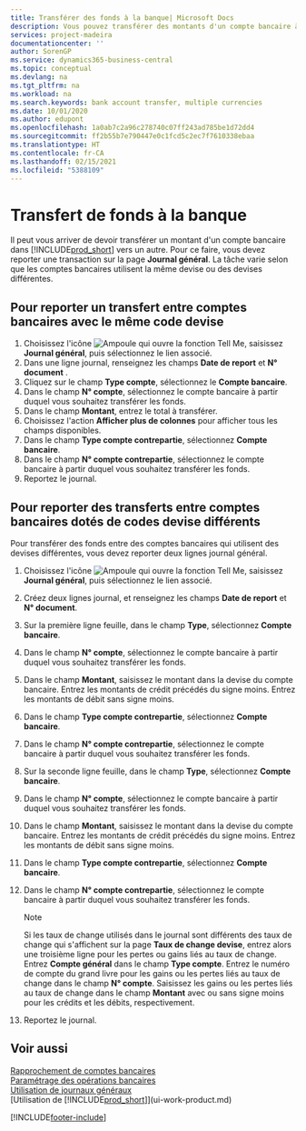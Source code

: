 ```yaml
---
title: Transférer des fonds à la banque| Microsoft Docs
description: Vous pouvez transférer des montants d'un compte bancaire à un autre, y compris dans différentes devises, en reportant la transaction dans le journal général.
services: project-madeira
documentationcenter: ''
author: SorenGP
ms.service: dynamics365-business-central
ms.topic: conceptual
ms.devlang: na
ms.tgt_pltfrm: na
ms.workload: na
ms.search.keywords: bank account transfer, multiple currencies
ms.date: 10/01/2020
ms.author: edupont
ms.openlocfilehash: 1a0ab7c2a96c278740c07ff243ad785be1d72dd4
ms.sourcegitcommit: ff2b55b7e790447e0c1fcd5c2ec7f7610338ebaa
ms.translationtype: HT
ms.contentlocale: fr-CA
ms.lasthandoff: 02/15/2021
ms.locfileid: "5388109"
---
```

# <a name="transfer-bank-funds"></a>Transfert de fonds à la banque
Il peut vous arriver de devoir transférer un montant d'un compte bancaire dans [!INCLUDE[prod_short](includes/prod_short.md)] vers un autre. Pour ce faire, vous devez reporter une transaction sur la page **Journal général**. La tâche varie selon que les comptes bancaires utilisent la même devise ou des devises différentes.

## <a name="to-post-a-transfer-between-bank-accounts-with-the-same-currency-code"></a>Pour reporter un transfert entre comptes bancaires avec le même code devise
1. Choisissez l'icône ![Ampoule qui ouvre la fonction Tell Me](media/ui-search/search_small.png "Dites-moi ce que vous voulez faire"), saisissez **Journal général**, puis sélectionnez le lien associé.
2. Dans une ligne journal, renseignez les champs **Date de report** et **N° document** .
3. Cliquez sur le champ **Type compte**, sélectionnez le **Compte bancaire**.
4. Dans le champ **N° compte**, sélectionnez le compte bancaire à partir duquel vous souhaitez transférer les fonds.
5. Dans le champ **Montant**, entrez le total à transférer.
6. Choisissez l'action **Afficher plus de colonnes** pour afficher tous les champs disponibles.
7. Dans le champ **Type compte contrepartie**, sélectionnez **Compte bancaire**.
8. Dans le champ **N° compte contrepartie**, sélectionnez le compte bancaire à partir duquel vous souhaitez transférer les fonds.
9. Reportez le journal.

## <a name="to-post-a-transfer-between-bank-accounts-with-different-currency-codes"></a>Pour reporter des transferts entre comptes bancaires dotés de codes devise différents
Pour transférer des fonds entre des comptes bancaires qui utilisent des devises différentes, vous devez reporter deux lignes journal général.

1. Choisissez l'icône ![Ampoule qui ouvre la fonction Tell Me](media/ui-search/search_small.png "Dites-moi ce que vous voulez faire"), saisissez **Journal général**, puis sélectionnez le lien associé.
2. Créez deux lignes journal, et renseignez les champs **Date de report** et **N° document**.
3. Sur la première ligne feuille, dans le champ **Type**, sélectionnez **Compte bancaire**.
4. Dans le champ **N° compte**, sélectionnez le compte bancaire à partir duquel vous souhaitez transférer les fonds.
5. Dans le champ **Montant**, saisissez le montant dans la devise du compte bancaire. Entrez les montants de crédit précédés du signe moins. Entrez les montants de débit sans signe moins.
6. Dans le champ **Type compte contrepartie**, sélectionnez **Compte bancaire**.
7. Dans le champ **N° compte contrepartie**, sélectionnez le compte bancaire à partir duquel vous souhaitez transférer les fonds.
8. Sur la seconde ligne feuille, dans le champ **Type**, sélectionnez **Compte bancaire**.
9. Dans le champ **N° compte**, sélectionnez le compte bancaire à partir duquel vous souhaitez transférer les fonds.
10. Dans le champ **Montant**, saisissez le montant dans la devise du compte bancaire. Entrez les montants de crédit précédés du signe moins. Entrez les montants de débit sans signe moins.
11. Dans le champ **Type compte contrepartie**, sélectionnez **Compte bancaire**.  
12. Dans le champ **N° compte contrepartie**, sélectionnez le compte bancaire à partir duquel vous souhaitez transférer les fonds.

    > [!NOTE]  
    > Si les taux de change utilisés dans le journal sont différents des taux de change qui s'affichent sur la page **Taux de change devise**, entrez alors une troisième ligne pour les pertes ou gains liés au taux de change. Entrez **Compte général** dans le champ **Type compte**. Entrez le numéro de compte du grand livre pour les gains ou les pertes liés au taux de change dans le champ **N° compte**. Saisissez les gains ou les pertes liés au taux de change dans le champ **Montant** avec ou sans signe moins pour les crédits et les débits, respectivement.
13. Reportez le journal.

## <a name="see-also"></a>Voir aussi
[Rapprochement de comptes bancaires](bank-manage-bank-accounts.md)  
[Paramétrage des opérations bancaires](bank-setup-banking.md)  
[Utilisation de journaux généraux](ui-work-general-journals.md)  
[Utilisation de [!INCLUDE[prod_short](includes/prod_short.md)]](ui-work-product.md)


[!INCLUDE[footer-include](includes/footer-banner.md)]